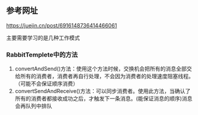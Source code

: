 ## 参考网址
https://juejin.cn/post/6916148736414466061

主要需要学习的是几种工作模式

### RabbitTemplete中的方法

1. convertAndSend()方法：使用这个方法时候，交换机会把所有的消息全部交给所有的消费者，消费者再自行处理，不会因为消费者的处理速度阻塞线程。（可能不会保证顺序消费）
2. convertSendAndReceive()方法：可以同步消费者。使用此方法，当确认了所有的消费者都接收成功之后，才触发下一条消息。(能保证消息的顺序)消息会再队列中排队